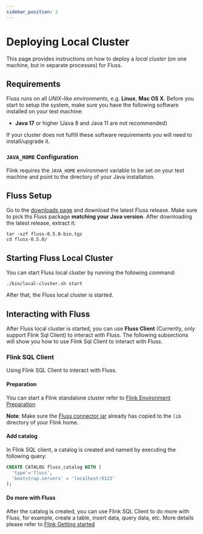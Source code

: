 ```yaml
---
sidebar_position: 2
---
```

# Deploying Local Cluster

This page provides instructions on how to deploy a *local cluster* (on one machine, but in separate processes) for Fluss.

## Requirements

Fluss runs on all *UNIX-like environments*, e.g. **Linux**, **Mac OS X**.
Before you start to setup the system, make sure you have the following software installed on your test machine:

- **Java 17** or higher (Java 8 and Java 11 are not recommended)

If your cluster does not fulfill these software requirements you will need to install/upgrade it.

### `JAVA_HOME` Configuration

Flink requires the `JAVA_HOME` environment variable to be set on your
test machine and point to the directory of your Java installation.

## Fluss Setup

Go to the [downloads page](/downloads) and download the latest Fluss release. Make sure to pick ths Fluss
package **matching your Java version**. After downloading the latest release, extract it:

```shell
tar -xzf fluss-0.5.0-bin.tgz
cd fluss-0.5.0/
```

## Starting Fluss Local Cluster

You can start Fluss local cluster by running the following command:
```shell
./bin/local-cluster.sh start
```

After that, the Fluss local cluster is started.

## Interacting with Fluss

After Fluss local cluster is started, you can use **Fluss Client** (Currently, only support Flink Sql Client) to interact with Fluss.
The following subsections will show you how to use Flink Sql Client to interact with Fluss.

### Flink SQL Client

Using Flink SQL Client to interact with Fluss.

#### Preparation

You can start a Flink standalone cluster refer to [Flink Environment Preparation](/docs/engine-flink/getting-started/#preparation-when-using-flink-sql-client/)

**Note**: Make sure the [Fluss connector jar](/downloads/) already has copied to the `lib` directory of your Flink home.

#### Add catalog

In Flink SQL client, a catalog is created and named by executing the following query:
```sql title="Flink SQL Client"
CREATE CATALOG fluss_catalog WITH (
  'type'='fluss',
  'bootstrap.servers' = 'localhost:9123'
);
```

#### Do more with Fluss

After the catalog is created, you can use Flink SQL Client to do more with Fluss, for example, create a table, insert data, query data, etc.
More details please refer to [Flink Getting started](/docs/engine-flink/getting-started/)
